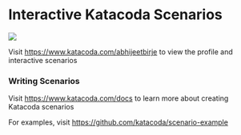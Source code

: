 # Interactive Katacoda Scenarios

[![](http://shields.katacoda.com/katacoda/abhijeetbirje/count.svg)](https://www.katacoda.com/abhijeetbirje "Get your profile on Katacoda.com")

Visit https://www.katacoda.com/abhijeetbirje to view the profile and interactive scenarios

### Writing Scenarios
Visit https://www.katacoda.com/docs to learn more about creating Katacoda scenarios

For examples, visit https://github.com/katacoda/scenario-example
